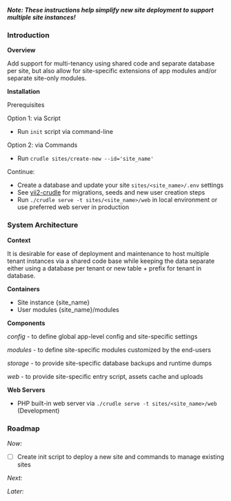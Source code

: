 **_Note: These instructions help simplify new site deployment to support multiple site instances!_**

### Introduction

**Overview**

Add support for multi-tenancy using shared code and separate database per site, but also allow for site-specific extensions of app modules and/or separate site-only modules.

**Installation**

Prerequisites

Option 1: via Script
- Run `init` script via command-line

Option 2: via Commands
- Run `crudle sites/create-new --id='site_name'`

Continue:
- Create a database and update your site `sites/<site_name>/.env` settings
- See [yii2-crudle](https://github.com/logicent/yii2-crudle) for migrations, seeds and new user creation steps
- Run `./crudle serve -t sites/<site_name>/web` in local environment or use preferred web server in production

### System Architecture

**Context**

It is desirable for ease of deployment and maintenance to host multiple tenant instances via a shared code base while keeping the data separate either using a database per tenant or new table + prefix for tenant in database.

**Containers**
- Site instance {site_name}
- User modules  {site_name}/modules

**Components**

_config_ - to define global app-level config and site-specific settings

_modules_ - to define site-specific modules customized by the end-users

_storage_ - to provide site-specific database backups and runtime dumps

_web_ - to provide site-specific entry script, assets cache and uploads

**Web Servers**
- PHP built-in web server via `./crudle serve -t sites/<site_name>/web` (Development)

### Roadmap
_Now:_
- [ ] Create init script to deploy a new site and commands to manage existing sites

_Next:_

_Later:_